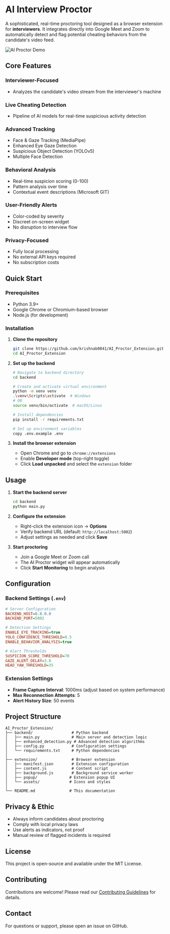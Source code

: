 # AI Interview Proctor

A sophisticated, real-time proctoring tool designed as a browser extension for **interviewers**. It integrates directly into Google Meet and Zoom to automatically detect and flag potential cheating behaviors from the candidate's video feed.

![AI Proctor Demo](https://via.placeholder.com/800x400.png?text=AI+Proctor+Demo)

## Core Features

### Interviewer-Focused

- Analyzes the candidate's video stream from the interviewer's machine

### Live Cheating Detection

- Pipeline of AI models for real-time suspicious activity detection

### Advanced Tracking

- Face & Gaze Tracking (MediaPipe)
- Enhanced Eye Gaze Detection
- Suspicious Object Detection (YOLOv5)
- Multiple Face Detection

### Behavioral Analysis

- Real-time suspicion scoring (0-100)
- Pattern analysis over time
- Contextual event descriptions (Microsoft GIT)

### User-Friendly Alerts

- Color-coded by severity
- Discreet on-screen widget
- No disruption to interview flow

### Privacy-Focused

- Fully local processing
- No external API keys required
- No subscription costs

## Quick Start

### Prerequisites

- Python 3.9+
- Google Chrome or Chromium-based browser
- Node.js (for development)

### Installation

1. **Clone the repository**
   ```bash
   git clone https://github.com/krishnab0841/AI_Proctor_Extension.git
   cd AI_Proctor_Extension
   ```

2. **Set up the backend**
   ```bash
   # Navigate to backend directory
   cd backend
   
   # Create and activate virtual environment
   python -m venv venv
   .\venv\Scripts\activate  # Windows
   # OR
   source venv/bin/activate  # macOS/Linux
   
   # Install dependencies
   pip install -r requirements.txt
   
   # Set up environment variables
   copy .env.example .env
   ```

3. **Install the browser extension**
   - Open Chrome and go to `chrome://extensions`
   - Enable **Developer mode** (top-right toggle)
   - Click **Load unpacked** and select the `extension` folder

## Usage

1. **Start the backend server**
   ```bash
   cd backend
   python main.py
   ```

2. **Configure the extension**
   - Right-click the extension icon → **Options**
   - Verify backend URL (default: `http://localhost:5002`)
   - Adjust settings as needed and click **Save**

3. **Start proctoring**
   - Join a Google Meet or Zoom call
   - The AI Proctor widget will appear automatically
   - Click **Start Monitoring** to begin analysis

## Configuration

### Backend Settings (`.env`)
```ini
# Server Configuration
BACKEND_HOST=0.0.0.0
BACKEND_PORT=5002

# Detection Settings
ENABLE_EYE_TRACKING=true
YOLO_CONFIDENCE_THRESHOLD=0.5
ENABLE_BEHAVIOR_ANALYSIS=true

# Alert Thresholds
SUSPICION_SCORE_THRESHOLD=70
GAZE_ALERT_DELAY=3.0
HEAD_YAW_THRESHOLD=35
```

### Extension Settings
- **Frame Capture Interval**: 1000ms (adjust based on system performance)
- **Max Reconnection Attempts**: 5
- **Alert History Size**: 50 events

## Project Structure

```
AI_Proctor_Extension/
├── backend/                 # Python backend
│   ├── main.py              # Main server and detection logic
│   ├── enhanced_detection.py # Advanced detection algorithms
│   ├── config.py            # Configuration settings
│   └── requirements.txt     # Python dependencies
│
├── extension/               # Browser extension
│   ├── manifest.json        # Extension configuration
│   ├── content.js           # Content script
│   ├── background.js        # Background service worker
│   ├── popup/              # Extension popup UI
│   └── assets/             # Icons and styles
│
└── README.md               # This documentation
```

## Privacy & Ethic

- Always inform candidates about proctoring
- Comply with local privacy laws
- Use alerts as indicators, not proof
- Manual review of flagged incidents is required

## License

This project is open-source and available under the MIT License.

## Contributing

Contributions are welcome! Please read our [Contributing Guidelines](CONTRIBUTING.md) for details.

## Contact

For questions or support, please open an issue on GitHub.